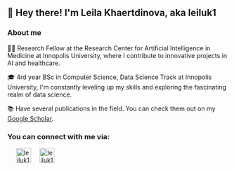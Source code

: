 ## 👋 Hey there! I'm Leila Khaertdinova, aka leiluk1

### About me

👩‍💻 Research Fellow at the Research Center for Artificial Intelligence in Medicine at Innopolis University, where I contribute to innovative projects in AI and healthcare.

🎓 4rd year BSc in Computer Science, Data Science Track at Innopolis University, I'm constantly leveling up my skills and exploring the fascinating realm of data science.

📚 Have several publications in the field. You can check them out on my [Google Scholar](https://scholar.google.com/citations?user=WeawN4EAAAAJ&hl=ru).


### You can connect with me via:
<p>
  &nbsp;&nbsp;&nbsp;&nbsp;
  <a href="mailto:l.khaertdinova@innopolis.university"><img align="center" alt="leiluk1 | Mail" width="34px" src="https://www.svgrepo.com/show/373951/outlook.svg"/></a>&nbsp;&nbsp;&nbsp;&nbsp;
  <a href="https://t.me/leila1kh"><img align="center" alt="leiluk1 | Telegram" width="34px" src="https://www.svgrepo.com/show/271091/telegram.svg"/></a>
</p>

